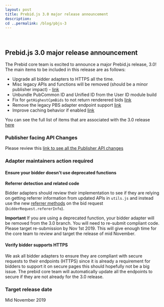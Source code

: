 ```yaml
---
layout: post
title: Prebid.js 3.0 major release announcement
description: 
cd ..permalink: /blog/pbjs-3
---
```



<br>

## Prebid.js 3.0 major release announcement

The Prebid core team is excited to announce a major Prebid.js release, 3.0! The main items to be included in this release are as follows:

* Upgrade all bidder adapters to HTTPS all the time. 
* Misc legacy APIs and functions will be removed (should be a minor publisher impact) -  [link](https://github.com/prebid/Prebid.js/issues/4118)
* Unbundle PubCommon ID and Unified ID from the User ID module build
* Fix for `getHighestCpmBids` to not return renderered bids [link](https://github.com/prebid/Prebid.js/issues/2959)
* Remove the legacy PBS adapter endpoint support [link](https://github.com/prebid/Prebid.js/issues/4172)
* Improve caching behavior if enabled [link](https://github.com/prebid/Prebid.js/issues/4148)

You can see the full list of items that are associated with the 3.0 release [here](https://github.com/prebid/Prebid.js/labels/3.0%20API%20Change) 

### Publisher facing API Changes

Please review this [link to see all the Publisher API changes](
https://github.com/prebid/Prebid.js/issues?utf8=%E2%9C%93&q=is%3Aissue+is%3Aopen+label%3A%22Pub+API+Change%22+label%3A%223.0+API+Change%22+)

### Adapter maintainers action required

#### Ensure your bidder doesn't use deprecated functions

**Referrer detection and related code**

Bidder adapters should review their implementation to see if they are relying on getting referrer information from updated APIs in `utils.js` and instead use the new [referrer methods](http://prebid.org/dev-docs/bidder-adaptor.html#referrers) on the bid request (`bidderRequest.refererInfo`).

**Important**
If you are using a deprecated function, your bidder adapter will be removed from the 3.0 branch. You will need to re-submit compliant code. Please target re-submission by Nov 1st 2019. This will give enough time for the core team to review and target the release of mid November. 

  
#### Verify bidder supports HTTPS

We ask all bidder adapters to ensure they are compliant with secure requests to their endpoints (HTTPS) since it is already a requirement for bidders to support it on secure pages this should hopefully not be a big issue. The prebid core team will automatically update all the endpoints to secure if they are not already for the 3.0 release. 


### Target release date
Mid November 2019 
